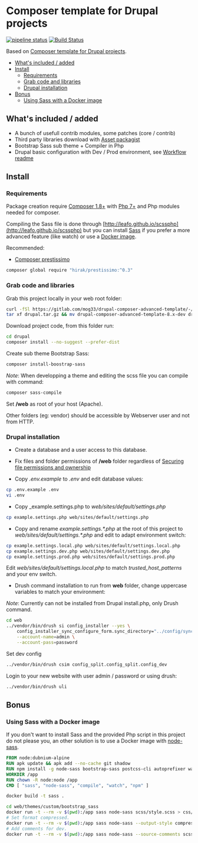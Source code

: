 # Composer template for Drupal projects

[![pipeline status](https://gitlab.com/mog33/drupal-composer-advanced-template/badges/8.x-dev/pipeline.svg)](https://gitlab.com/mog33/drupal-composer-advanced-template/commits/8.x-dev)
[![Build Status](https://travis-ci.org/Mogtofu33/drupal-composer-advanced-template.svg?branch=8.x-dev)](https://travis-ci.org/Mogtofu33/drupal-composer-advanced-template)

Based on [Composer template for Drupal projects](https://github.com/drupal-composer/drupal-project).

- [What's included / added](#whats-included--added)
- [Install](#install)
  - [Requirements](#requirements)
  - [Grab code and libraries](#grab-code-and-libraries)
  - [Drupal installation](#drupal-installation)
- [Bonus](#bonus)
  - [Using Sass with a Docker image](#using-sass-with-a-docker-image)

## What's included / added

- A bunch of usefull contrib modules, some patches (core / contrib)
- Third party libraries download with [Asset packagist](https://asset-packagist.org)
- Bootstrap Sass sub theme + Compiler in Php
- Drupal basic configuration with Dev / Prod environment, see [Workflow readme](config/README.md)

## Install

### Requirements

Package creation require [Composer 1.8+](https://getcomposer.org) with [Php 7+](http://php.net/) and Php modules needed for composer.

Compiling the Sass file is done through [http://leafo.github.io/scssphp](http://leafo.github.io/scssphp) but you can install [Sass](https://sass-lang.com/install) if you prefer a more advanced feature (like watch) or use a [Docker image](#using-sass-with-a-docker-image).

Recommended:

- [Composer prestissimo](https://github.com/hirak/prestissimo)

```bash
composer global require "hirak/prestissimo:^0.3"
```

### Grab code and libraries

Grab this project locally in your web root folder:

```bash
curl -fSl https://gitlab.com/mog33/drupal-composer-advanced-template/-/archive/8.x-dev/drupal-composer-advanced-template-8.x-dev.tar.gz -o drupal.tar.gz
tar xf drupal.tar.gz && mv drupal-composer-advanced-template-8.x-dev drupal
```

Download project code, from this folder run:

```bash
cd drupal
composer install --no-suggest --prefer-dist
```

Create sub theme Bootstrap Sass:

```bash
composer install-boostrap-sass
```

_Note_: When developping a theme and editing the scss file you can compile with command:

```bash
composer sass-compile
```

Set **/web** as root of your host (Apache).

Other folders (eg: vendor) should be accessible by Webserver user and not from HTTP.

### Drupal installation

- Create a database and a user access to this database.

- Fix files and folder permissions of **/web** folder regardless of [Securing file permissions and ownership](https://www.drupal.org/node/244924)

- Copy _.env.example_ to _.env_ and edit database values:

```bash
cp .env.example .env
vi .env
```

- Copy _example.settings.php to _web/sites/default/settings.php_

```bash
cp example.settings.php web/sites/default/settings.php
```

- Copy and rename _example.settings.*.php_ at the root of this project to _web/sites/default/settings.*.php_ and edit to adapt environment switch:

```bash
cp example.settings.local.php web/sites/default/settings.local.php
cp example.settings.dev.php web/sites/default/settings.dev.php
cp example.settings.prod.php web/sites/default/settings.prod.php
```

Edit _web/sites/default/settings.local.php_ to match _trusted_host_patterns_ and your env switch.

- Drush command installation to run from **web** folder, change uppercase variables to match your environment:

_Note_: Currently can not be installed from Drupal install.php, only Drush command.

```bash
cd web
../vendor/bin/drush si config_installer --yes \
    config_installer_sync_configure_form.sync_directory="../config/sync" \
    --account-name=admin \
    --account-pass=password
```

Set dev config

```bash
../vendor/bin/drush csim config_split.config_split.config_dev
```

Login to your new website with user admin / password or using drush:

```bash
../vendor/bin/drush uli
```

## Bonus

### Using Sass with a Docker image

If you don't want to install Sass and the provided Php script in this project do not please you, an other solution is to use a Docker image with [node-sass](https://github.com/sass/node-sass).

```dockerfile
FROM node:dubnium-alpine
RUN apk update && apk add --no-cache git shadow
RUN npm install -g node-sass bootstrap-sass postcss-cli autoprefixer watch --unsafe-perm
WORKDIR /app
RUN chown -R node:node /app
CMD [ "sass", "node-sass", "compile", "watch", "npm" ]
```

```bash
docker build -t sass .
```

```bash
cd web/themes/custom/bootstrap_sass
docker run -t --rm -v $(pwd):/app sass node-sass scss/style.scss > css/style.css
# Set format compressed.
docker run -t --rm -v $(pwd):/app sass node-sass --output-style compressed scss/style.scss > css/style.css
# Add comments for dev.
docker run -t --rm -v $(pwd):/app sass node-sass --source-comments scss/style.scss > css/style.css
```